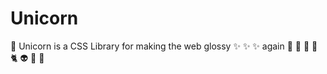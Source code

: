 # Unicorn

🦄 Unicorn is a CSS Library for making the web glossy :sparkles: :sparkles: :sparkles: again :crown: :tropical_drink: :christmas_tree: :fried_shrimp: :cat2: :alien: :penguin: :doughnut:
